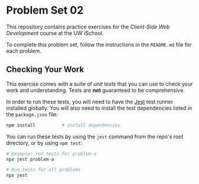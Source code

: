 # Problem Set 02

This repository contains practice exercises for the _Client-Side Web Development_ course at the UW iSchool.

To complete this problem set, follow the instructions in the `README.md` file for each problem.

## Checking Your Work
This exercise comes with a suite of _unit tests_ that you can use to check your work and understanding. Tests are **not** guaranteed to be comprehensive.

In order to run these tests, you will need to have the [Jest](https://facebook.github.io/jest/) test runner installed globally. You will also need to install the test dependencies listed in the `package.json` file:

```bash
npm install          # install dependencies
```

You can run these tests by using the `jest` command from the repo's root directory, or by using `npm test`:

```bash
# Example: run tests for problem-a
npx jest problem-a

# Run tests for all problems
npx jest
```
